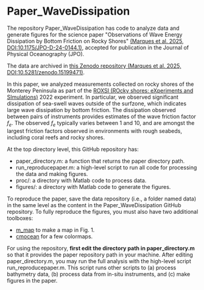 # Paper_WaveDissipation

The repository Paper_WaveDissipation has code to analyze data and generate figures for the science paper "Observations of Wave Energy Dissipation by Bottom Friction on Rocky Shores" [(Marques et al. 2025, DOI:10.1175/JPO-D-24-0144.1)](https://journals.ametsoc.org/view/journals/phoc/aop/JPO-D-24-0144.1/JPO-D-24-0144.1.xml), accepted for publication in the Journal of Physical Oceanography (JPO).

The data are archived in [this Zenodo repository (Marques et al. 2025, DOI:10.5281/zenodo.15199471)](https://zenodo.org/records/15199472).

In this paper, we analyzed measurements collected on rocky shores of the Monterey Peninsula as part of the [ROXSI (ROcky shores: eXperiments and SImulations)](https://roxsi.ucsd.edu/) 2022 experiment. In particular, we observed significant dissipation of sea-swell waves outside of the surfzone, which indicates large wave dissipation by bottom friction. The dissipation observed between pairs of instruments provides estimates of the wave friction factor $f_e$. The observed $f_e$ typically varies between 1 and 10, and are amongst the largest friction factors observed in environments with rough seabeds, including coral reefs and rocky shores.

At the top directory level, this GitHub repository has:
* paper_directory.m: a function that returns the paper directory path.
* run_reproducepaper.m: a high-level script to run all code for processing the data and making figures.
* proc/: a directory with Matlab code to process data.
* figures/: a directory with Matlab code to generate the figures.

To reproduce the paper, save the data repository (i.e., a folder named data) in the same level as the content in the Paper_WaveDissipation GitHub repository.
To fully reproduce the figures, you must also have two additional toolboxes:
* [m_map](https://www-old.eoas.ubc.ca/~rich/map.html) to make a map in Fig. 1.
* [cmocean](https://github.com/chadagreene/cmocean) for a few colormaps.

For using the repository, **first edit the directory path in paper_directory.m** so that it provides the paper repository path in your machine.
After editing paper_directory.m, you may run the full analysis with the high-level script run_reproducepaper.m. This script runs other scripts to (a) process bathymetry data, (b) process data from in-situ instruments, and (c) make figures in the paper.
